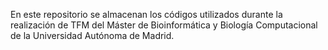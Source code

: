 En este repositorio se almacenan los códigos utilizados durante la realización de TFM del Máster de Bioinformática y 
Biología Computacional de la Universidad Autónoma de Madrid.
